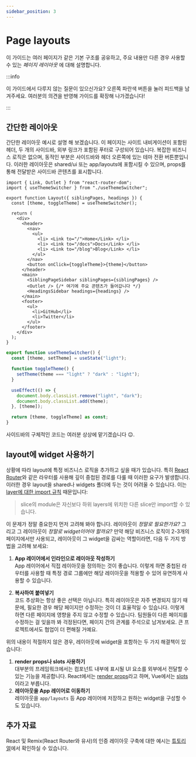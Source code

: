 ```yaml
---
sidebar_position: 3
---
```


# Page layouts

이 가이드는 여러 페이지가 같은 기본 구조를 공유하고, 주요 내용만 다른 경우 사용할 수 있는 _페이지 레이아웃_ 에 대해 설명합니다.

:::info

이 가이드에서 다루지 않는 질문이 있으신가요? 오른쪽 파란색 버튼을 눌러 피드백을 남겨주세요. 여러분의 의견을 반영해 가이드를 확장해 나가겠습니다!

:::

## 간단한 레이아웃

간단한 레이아웃 예시로 설명 해 보겠습니다. 이 페이지는 사이트 내비게이션이 포함된 헤더, 두 개의 사이드바, 외부 링크가 포함된 푸터로 구성되어 있습니다. 복잡한 비즈니스 로직은 없으며, 동적인 부분은 사이드바와 헤더 오른쪽에 있는 테마 전환 버튼뿐입니다. 이러한 레이아웃은 shared/ui 또는 app/layouts에 포함시킬 수 있으며, props를 통해 전달받은 사이드바 콘텐츠를 표시합니다.

```tsx title="shared/ui/layout/Layout.tsx"
import { Link, Outlet } from "react-router-dom";
import { useThemeSwitcher } from "./useThemeSwitcher";

export function Layout({ siblingPages, headings }) {
  const [theme, toggleTheme] = useThemeSwitcher();

  return (
    <div>
      <header>
        <nav>
          <ul>
            <li> <Link to="/">Home</Link> </li>
            <li> <Link to="/docs">Docs</Link> </li>
            <li> <Link to="/blog">Blog</Link> </li>
          </ul>
        </nav>
        <button onClick={toggleTheme}>{theme}</button>
      </header>
      <main>
        <SiblingPageSidebar siblingPages={siblingPages} />
        <Outlet /> {/* 여기에 주요 콘텐츠가 들어갑니다 */}
        <HeadingsSidebar headings={headings} />
      </main>
      <footer>
        <ul>
          <li>GitHub</li>
          <li>Twitter</li>
        </ul>
      </footer>
    </div>
  );
}
```

```ts title="shared/ui/layout/useThemeSwitcher.ts"
export function useThemeSwitcher() {
  const [theme, setTheme] = useState("light");

  function toggleTheme() {
    setTheme(theme === "light" ? "dark" : "light");
  }

  useEffect(() => {
    document.body.classList.remove("light", "dark");
    document.body.classList.add(theme);
  }, [theme]);

  return [theme, toggleTheme] as const;
}
```

사이드바의 구체적인 코드는 여러분 상상에 맡기겠습니다 😉.

## layout에 widget 사용하기

상황에 따라 layout에 특정 비즈니스 로직을 추가하고 싶을 때가 있습니다. 특히 [React Router][ext-react-router]와 같은 라우터를 사용해 깊이 중첩된 경로를 다룰 때 이러한 요구가 발생합니다. 이러한 경우 layout을 shared나 widgets 폴더에 두는 것이 어려울 수 있습니다. 이는 [layer에 대한 import 규칙][import-rule-on-layers] 때문입니다:

> slice의 module은 자신보다 하위 layers에 위치한 다른 slice만 import할 수 있습니다.

이 문제가 정말 중요한지 먼저 고려해 봐야 합니다. 레이아웃이 _정말로 필요한가요?_ 그리고 그 레이아웃이 _정말로 widget이어야 할까요?_ 만약 해당 비즈니스 로직이 2-3개의 페이지에서만 사용되고, 레이아웃이 그 widget을 감싸는 역할이라면, 다음 두 가지 방법을 고려해 보세요:

1. **App 레이어에서 인라인으로 레이아웃 작성하기**  
   App 레이어에서 직접 레이아웃을 정의하는 것이 좋습니다. 이렇게 하면 중첩된 라우터를 사용할 때 특정 경로 그룹에만 해당 레이아웃을 적용할 수 있어 유연하게 사용할 수 있습니다.

2. **복사하여 붙여넣기**  
   코드 추상화는 항상 좋은 선택은 아닙니다. 특히 레이아웃은 자주 변경되지 않기 때문에, 필요한 경우 해당 페이지만 수정하는 것이 더 효율적일 수 있습니다. 이렇게 하면 다른 페이지에 영향을 주지 않고 수정할 수 있습니다. 팀원들이 다른 페이지를 수정하는 걸 잊을까 봐 걱정된다면, 페이지 간의 관계를 주석으로 남겨보세요. 큰 프로젝트에서도 협업이 더 편해질 거예요.

위의 내용이 적절하지 않은 경우, 레이아웃에  widget을 포함하는 두 가지 해결책이 있습니다:

1. **render props나 slots 사용하기**  
   대부분의 프레임워크에서는 컴포넌트 내부에 표시될 UI 요소를 외부에서 전달할 수 있는 기능을 제공합니다. React에서는 [render props][ext-render-props]라고 하며, Vue에서는 [slots][ext-vue-slots]이라고 부릅니다.
2. **레이아웃을 App 레이어로 이동하기**  
   레이아웃을 `app/layouts` 등 App 레이어에 저장하고 원하는 widget을 구성할 수도 있습니다.

## 추가 자료

React 및 Remix(React Router와 유사)의 인증 레이아웃 구축에 대한 예시는 [튜토리얼][tutorial]에서 확인하실 수 있습니다.


[tutorial]: /docs/get-started/tutorial
[import-rule-on-layers]: /docs/reference/layers#import-rule-on-layers
[ext-react-router]: https://reactrouter.com/
[ext-render-props]: https://www.patterns.dev/react/render-props-pattern/
[ext-vue-slots]: https://vuejs.org/guide/components/slots

